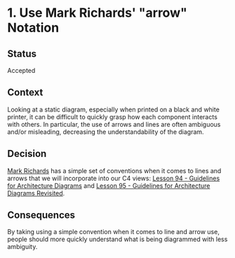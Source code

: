 # 1. Use Mark Richards' "arrow" Notation

## Status
Accepted

## Context
Looking at a static diagram, especially when printed on a black and white printer, it can be difficult to quickly grasp how each component interacts with others. In particular, the use of arrows and lines are often ambiguous and/or misleading, decreasing the understandability of the diagram.

## Decision
[Mark Richards](https://developertoarchitect.com/lessons/) has a simple set of conventions when it comes to lines and arrows that we will incorporate into our C4 views: [Lesson 94 - Guidelines for Architecture Diagrams](https://developertoarchitect.com/lessons/lesson94.html) and [Lesson 95 - Guidelines for Architecture Diagrams Revisited](https://developertoarchitect.com/lessons/lesson95.html).

## Consequences
By taking using a simple convention when it comes to line and arrow use, people should more quickly understand what is being diagrammed with less ambiguity.